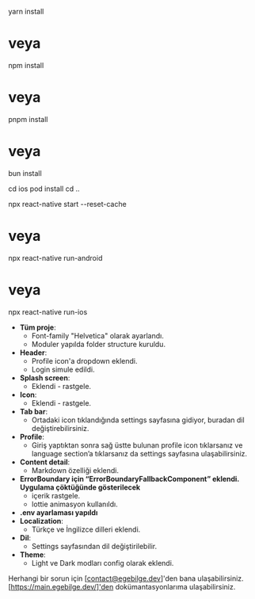 yarn install

# veya

npm install

# veya

pnpm install

# veya

bun install

cd ios
pod install
cd ..

npx react-native start --reset-cache

# veya

npx react-native run-android

# veya

npx react-native run-ios

- **Tüm proje**:
  - Font-family "Helvetica" olarak ayarlandı.
  - Moduler yapılda folder structure kuruldu.
- **Header**:
  - Profile icon'a dropdown eklendi.
  - Login simule edildi.
- **Splash screen**:
  - Eklendi - rastgele.
- **Icon**:
  - Eklendi - rastgele.
- **Tab bar**:
  - Ortadaki icon tıklandığında settings sayfasına gidiyor, buradan dil değiştirebilirsiniz.
- **Profile**:
  - Giriş yaptıktan sonra sağ üstte bulunan profile icon tıklarsanız ve language section’a tıklarsanız da settings sayfasına ulaşabilirsiniz.
- **Content detail**:
  - Markdown özelliği eklendi.
- **ErrorBoundary için “ErrorBoundaryFallbackComponent” eklendi. Uygulama çöktüğünde gösterilecek**
  - içerik rastgele.
  - lottie animasyon kullanıldı.
- **.env ayarlaması yapıldı**
- **Localization**:
  - Türkçe ve İngilizce dilleri eklendi.
- **Dil**:
  - Settings sayfasından dil değiştirilebilir.
- **Theme**:
  - Light ve Dark modları config olarak eklendi.

Herhangi bir sorun için [contact@egebilge.dev]'den bana ulaşabilirsiniz.
[https://main.egebilge.dev/]'den dokümantasyonlarıma ulaşabilirsiniz.
